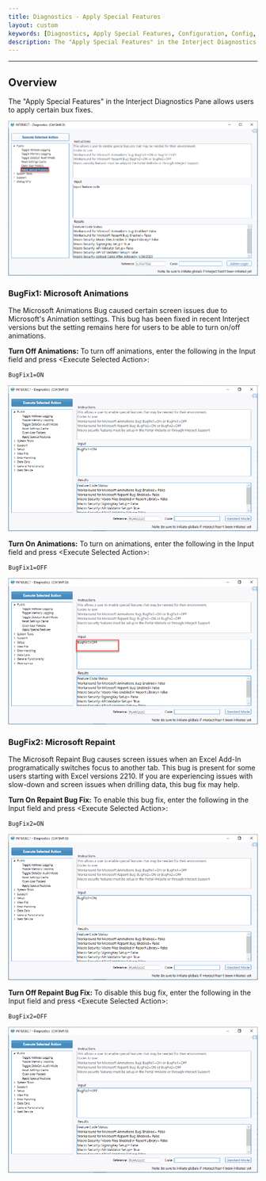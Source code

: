 ```yaml
---
title: Diagnostics - Apply Special Features
layout: custom
keywords: [Diagnostics, Apply Special Features, Configuration, Config, animations, bug fix]
description: The "Apply Special Features" in the Interject Diagnostics Pane allows users to apply certain bux fixes.
---
```

* * *   

## Overview

The "Apply Special Features" in the Interject Diagnostics Pane allows users to apply certain bux fixes.

![](/images/Diagnostics/ApplySpecialFeatures.png)
<br>

### BugFix1: Microsoft Animations

The Microsoft Animations Bug caused certain screen issues due to Microsoft's Animation settings. This bug has been fixed in recent Interject versions but the setting remains here for users to be able to turn on/off animations.

**Turn Off Animations:** To turn off animations, enter the following in the Input field and press &lt;Execute Selected Action&gt;:

```
BugFix1=ON
```

![](/images/Diagnostics/BugFix1On.png)
<br>

**Turn On Animations:** To turn on animations, enter the following in the Input field and press &lt;Execute Selected Action&gt;:

```
BugFix1=OFF
```

![](/images/Diagnostics/BugFix1Off.png)
<br>

### BugFix2: Microsoft Repaint

The Microsoft Repaint Bug causes screen issues when an Excel Add-In programatically switches focus to another tab. This bug is present for some users starting with Excel versions 2210. If you are experiencing issues with slow-down and screen issues when drilling data, this bug fix may help.

**Turn On Repaint Bug Fix:** To enable this bug fix, enter the following in the Input field and press &lt;Execute Selected Action&gt;:

```
BugFix2=ON
```

![](/images/Diagnostics/BugFix2On.png)
<br>

**Turn Off Repaint Bug Fix:** To disable this bug fix, enter the following in the Input field and press &lt;Execute Selected Action&gt;:

```
BugFix2=OFF
```

![](/images/Diagnostics/BugFix2Off.png)
<br>
